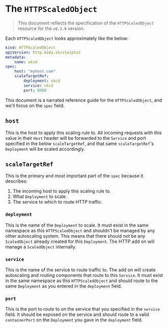 # The `HTTPScaledObject`

>This document reflects the specification of the `HTTPScaledObject` resource for the `v0.2.0` version.

Each `HTTPScaledObject` looks approximately like the below:

```yaml
kind: HTTPScaledObject
apiVersion: http.keda.sh/v1alpha1
metadata:
    name: xkcd
spec:
    host: "myhost.com"
    scaleTargetRef:
        deployment: xkcd
        service: xkcd
        port: 8080
```

This document is a narrated reference guide for the `HTTPScaledObject`, and we'll focus on the `spec` field.

## `host`

This is the host to apply this scaling rule to. All incoming requests with this value in their `Host` header will be forwarded to the `Service` and port specified in the below `scaleTargetRef`, and that same `scaleTargetRef`'s `Deployment` will be scaled accordingly.

## `scaleTargetRef`

This is the primary and most important part of the `spec` because it describes:

1. The incoming host to apply this scaling rule to.
2. What `Deployment` to scale.
3. The service to which to route HTTP traffic.

### `deployment`

This is the name of the `Deployment` to scale. It must exist in the same namespace as this `HTTPScaledObject` and shouldn't be managed by any other autoscaling system. This means that there should not be any `ScaledObject` already created for this `Deployment`. The HTTP add on will manage a `ScaledObject` internally.

### `service`

This is the name of the service to route traffic to. The add on will create autoscaling and routing components that route to this `Service`. It must exist in the same namespace as this `HTTPScaledObject` and should route to the same `Deployment` as you entered in the `deployment` field.

### `port`

This is the port to route to on the service that you specified in the `service` field. It should be exposed on the service and should route to a valid `containerPort` on the `Deployment` you gave in the `deployment` field.
